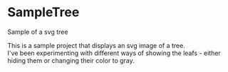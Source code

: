# SampleTree
Sample of a svg tree

This is a sample project that displays an svg image of a tree.  
I've been experimenting with different ways of showing the leafs - either hiding them or changing their color to gray.


